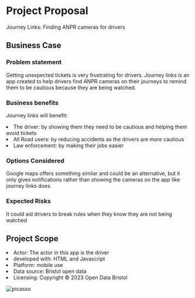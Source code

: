 # Project Proposal
Journey Links: Finding ANPR cameras for drivers

## Business Case

### Problem statement
Getting unexpected tickets is very frustrating for drivers. Journey links is an app created to help drivers find 
 ANPR cameras on their journeys to remind them to be cautious because they are being watched.

### Business benefits
Journey links will benefit: 
<li>The driver: by showing them they need to be cautious and helping them avoid tickets</li>
<li>All Road users: by reducing accidents as the drivers are more cautious </li>
<li>Law enforcement: by making their jobs easier </li>

### Options Considered
Google maps offers something similar and could be an alternative, but it only gives notifications rather than showing the cameras on the app like journey links does. 

### Expected Risks
It could aid drivers to break rules when they know they are not being watched 

## Project Scope
<li>Actor: The actor in this app is the driver</li>
<li>developed with: HTML and Javascript</li> 
<li>Platform: mobile use</li>
<li>Data source: Bristol open data</li>
<li>Licensing: Copyright © 2023 Open Data Bristol</li>


![picasso](https://github.com/ZainabMB/ZainabMB.github.io/assets/148768903/5baf9e60-de89-4646-a830-fd2ee5b241f4)
